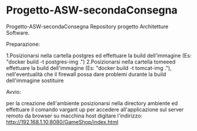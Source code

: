 # Progetto-ASW-secondaConsegna

Progetto-ASW-secondaConsegna
Repository progetto Architetture Software.

Preparazione:

1.Posizionarsi nella cartella postgres ed effettuare la build dell'immagine (Es: "docker build -t postgres-img .")
2.Posizionarsi nella cartella tomeeed effettuare la build dell'immagine (Es: "docker build  -t tomcat-img ."), nell'eventualità che il     firewall possa dare problemi durante la build dell'immagine sostituire

Avvio:

per la creazione dell'ambiente posizionarsi nella directory ambiente ed effettuare il comando vargant up
per accedere all'applicazione sul server remoto da browser su macchina host digitare l'indirizzo: http://192.168.1.10:8080/GameShop/index.html
